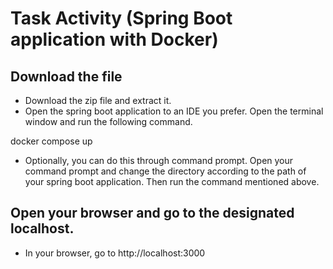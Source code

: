 # Task Activity (Spring Boot application with Docker)

## Download the file
- Download the zip file and extract it.
- Open the spring boot application to an IDE you prefer. Open the terminal window and run the following command.

docker compose up 

- Optionally, you can do this through command prompt. Open your command prompt and change the directory according to the path of your spring boot application. Then run the command mentioned above.

## Open your browser and go to the designated localhost.
- In your browser, go to http://localhost:3000
